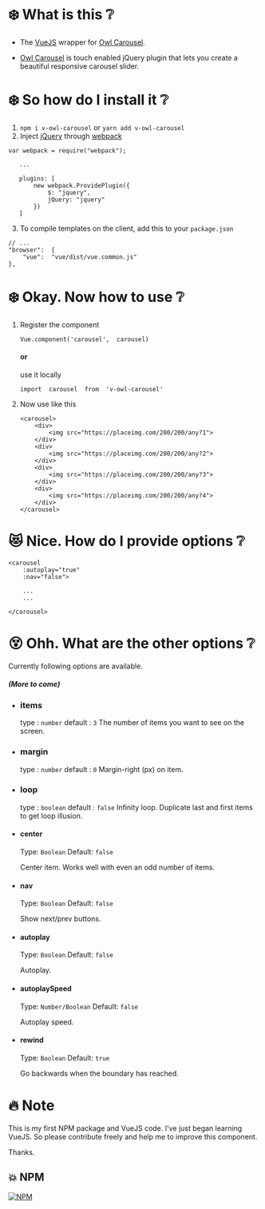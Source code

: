 # :snowflake: What is this :grey_question:

 -   The  [VueJS](https://vuejs.org/) wrapper for [Owl Carousel](https://owlcarousel2.github.io/OwlCarousel2/).

- [Owl Carousel](https://owlcarousel2.github.io/OwlCarousel2/) is touch enabled jQuery plugin that lets you create a beautiful responsive carousel slider.


# :snowflake: So how do I install it :grey_question:

 1. `npm i v-owl-carousel` or `yarn add v-owl-carousel`
 2. Inject [jQuery](https://jquery.com/) through [webpack](https://webpack.js.org/)
 ```
var webpack = require("webpack");

    ...

    plugins: [
        new webpack.ProvidePlugin({
            $: "jquery",
            jQuery: "jquery"
        })
    ]
```
3. To compile templates on the client, add this to your `package.json`
```
// ...
"browser":  {
	"vue":  "vue/dist/vue.common.js"
},
 ```

# :snowflake: Okay. Now how to use :grey_question:

1. Register the component

	`Vue.component('carousel',  carousel)`

	#### or

	use it locally

	`import  carousel  from  'v-owl-carousel'`

2. Now use like this

	```
	<carousel>
		<div>
			<img src="https://placeimg.com/200/200/any?1">
		</div>
		<div>
			<img src="https://placeimg.com/200/200/any?2">
		</div>
		<div>
			<img src="https://placeimg.com/200/200/any?3">
		</div>
		<div>
			<img src="https://placeimg.com/200/200/any?4">
		</div>
	</carousel>
	```

# :heart_eyes_cat: Nice. How do I provide options :grey_question:

```
<carousel
	:autoplay="true"
	:nav="false">

	...
	...

</carousel>
```

# :dizzy_face: Ohh. What are the other options :grey_question:

Currently following options are available.
##### *(More to come)*

- ### items

	type : `number`
	default : `3`
	The number of items you want to see on the screen.

- ### margin

	type : `number`
	default : `0`
	Margin-right (px) on item.

- ### loop

	type : `boolean`
	default : `false`
	Infinity loop. Duplicate last and first items to get loop illusion.

- #### center

	Type:  `Boolean`
	Default:  `false`

	Center item. Works well with even an odd number of items.

- #### nav

	Type:  `Boolean`
	Default:  `false`

	Show next/prev buttons.

- #### autoplay

	Type:  `Boolean`
	Default:  `false`

	Autoplay.

- #### autoplaySpeed

	Type:  `Number/Boolean`
	Default:  `false`

	Autoplay speed.

- #### rewind

	Type:  `Boolean`
	Default:  `true`

	Go backwards when the boundary has reached.

# :fire: Note

This is my first NPM package and VueJS code. I've just began learning VueJS. So please contribute freely and help me to improve this component.

Thanks.

## :collision: NPM

[![NPM](https://nodei.co/npm/v-owl-carousel.png)](https://www.npmjs.com/package/v-owl-carousel)